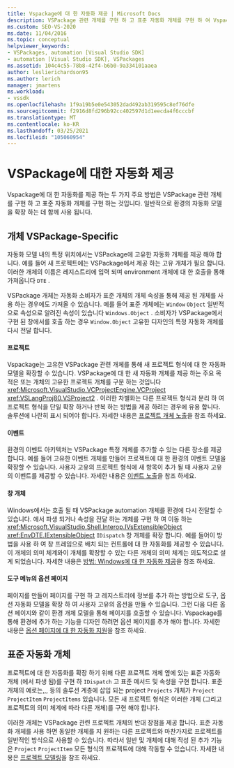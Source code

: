 ```yaml
---
title: Vspackage에 대 한 자동화 제공 | Microsoft Docs
description: VSPackage 관련 개체를 구현 하 고 표준 자동화 개체를 구현 하 여 Vspackage에 대 한 자동화를 제공 하는 방법에 대해 알아봅니다.
ms.custom: SEO-VS-2020
ms.date: 11/04/2016
ms.topic: conceptual
helpviewer_keywords:
- VSPackages, automation [Visual Studio SDK]
- automation [Visual Studio SDK], VSPackages
ms.assetid: 104c4c55-78b8-42f4-b6b0-9a334101aaea
author: leslierichardson95
ms.author: lerich
manager: jmartens
ms.workload:
- vssdk
ms.openlocfilehash: 1f9a19b5e0e543052dad492ab319595c8ef76dfe
ms.sourcegitcommit: f2916d8fd296b92cc402597d1d1eecda4f6cccbf
ms.translationtype: MT
ms.contentlocale: ko-KR
ms.lasthandoff: 03/25/2021
ms.locfileid: "105060954"
---
```

# <a name="providing-automation-for-vspackages"></a>VSPackage에 대한 자동화 제공
Vspackage에 대 한 자동화를 제공 하는 두 가지 주요 방법은 VSPackage 관련 개체를 구현 하 고 표준 자동화 개체를 구현 하는 것입니다. 일반적으로 환경의 자동화 모델을 확장 하는 데 함께 사용 됩니다.

## <a name="vspackage-specific-objects"></a>개체 VSPackage-Specific
 자동화 모델 내의 특정 위치에서는 VSPackage에 고유한 자동화 개체를 제공 해야 합니다. 예를 들어 새 프로젝트에는 VSPackage에서 제공 하는 고유 개체가 필요 합니다. 이러한 개체의 이름은 레지스트리에 입력 되며 environment 개체에 대 한 호출을 통해 가져옵니다 `DTE` .

 VSPackage 개체는 자동화 소비자가 표준 개체의 개체 속성을 통해 제공 된 개체를 사용 하는 경우에도 가져올 수 있습니다. 예를 들어 표준 개체에는 `Window` `Object` 일반적으로 속성으로 알려진 속성이 있습니다 `Windows.Object` . 소비자가 VSPackage에서 구현 된 창에서를 호출 하는 경우 `Window.Object` 고유한 디자인의 특정 자동화 개체를 다시 전달 합니다.

#### <a name="projects"></a>프로젝트
 Vspackage는 고유한 VSPackage 관련 개체를 통해 새 프로젝트 형식에 대 한 자동화 모델을 확장할 수 있습니다. VSPackage에 대 한 새 자동화 개체를 제공 하는 주요 목적은 또는 개체의 고유한 프로젝트 개체를 구분 하는 것입니다 <xref:Microsoft.VisualStudio.VCProjectEngine.VCProject> <xref:VSLangProj80.VSProject2> . 이러한 차별화는 다른 프로젝트 형식과 분리 하 여 프로젝트 형식을 단일 확장 하거나 반복 하는 방법을 제공 하려는 경우에 유용 합니다. 솔루션에 나란히 표시 되어야 합니다. 자세한 내용은 [프로젝트 개체 노출](../../extensibility/internals/exposing-project-objects.md)을 참조 하세요.

#### <a name="events"></a>이벤트
 환경의 이벤트 아키텍처는 VSPackage 특정 개체를 추가할 수 있는 다른 장소를 제공 합니다. 예를 들어 고유한 이벤트 개체를 만들어 프로젝트에 대 한 환경의 이벤트 모델을 확장할 수 있습니다. 사용자 고유의 프로젝트 형식에 새 항목이 추가 될 때 사용자 고유의 이벤트를 제공할 수 있습니다. 자세한 내용은 [이벤트 노출](../../extensibility/internals/exposing-events-in-the-visual-studio-sdk.md)을 참조 하세요.

#### <a name="window-objects"></a>창 개체
 Windows에서는 호출 될 때 VSPackage automation 개체를 환경에 다시 전달할 수 있습니다. 에서 파생 되거나 속성을 전달 하는 개체를 구현 하 여 이동 하는 <xref:Microsoft.VisualStudio.Shell.Interop.IVsExtensibleObject> <xref:EnvDTE.IExtensibleObject> `IDispatch` 창 개체를 확장 합니다. 예를 들어이 방법을 사용 하 여 창 프레임으로 배치 되는 컨트롤에 대 한 자동화를 제공할 수 있습니다. 이 개체의 의미 체계와이 개체를 확장할 수 있는 다른 개체의 의미 체계는 의도적으로 설계 되었습니다. 자세한 내용은 [방법: Windows에 대 한 자동화 제공](../../extensibility/internals/how-to-provide-automation-for-windows.md)을 참조 하세요.

#### <a name="options-pages-on-the-tools-menu"></a>도구 메뉴의 옵션 페이지
 페이지를 만들어 페이지를 구현 하 고 레지스트리에 정보를 추가 하는 방법으로 도구, 옵션 자동화 모델을 확장 하 여 사용자 고유의 옵션을 만들 수 있습니다. 그런 다음 다른 옵션 페이지와 같이 환경 개체 모델을 통해 페이지를 호출할 수 있습니다. Vspackage를 통해 환경에 추가 하는 기능을 디자인 하려면 옵션 페이지를 추가 해야 합니다. 자세한 내용은 [옵션 페이지에 대 한 자동화 지원](../../extensibility/internals/automation-support-for-options-pages.md)을 참조 하세요.

## <a name="standard-automation-objects"></a>표준 자동화 개체
 프로젝트에 대 한 자동화를 확장 하기 위해 다른 프로젝트 개체 옆에 있는 표준 자동화 개체 (에서 파생 됨)를 구현 하 `IDispatch` 고 표준 메서드 및 속성을 구현 합니다. 표준 개체의 예로는,,, 등의 솔루션 계층에 삽입 되는 project `Projects` 개체가 `Project` `ProjectItem` `ProjectItems` 있습니다. 모든 새 프로젝트 형식은 이러한 개체 (그리고 프로젝트의 의미 체계에 따라 다른 개체)를 구현 해야 합니다.

 이러한 개체는 VSPackage 관련 프로젝트 개체의 반대 장점을 제공 합니다. 표준 자동화 개체를 사용 하면 동일한 개체를 지 원하는 다른 프로젝트와 마찬가지로 프로젝트를 일반적인 방식으로 사용할 수 있습니다. 따라서 일반 및 개체에 대해 작성 된 추가 기능은 `Project` `ProjectItem` 모든 형식의 프로젝트에 대해 작동할 수 있습니다. 자세한 내용은 [프로젝트 모델링](../../extensibility/internals/project-modeling.md)을 참조 하세요.
